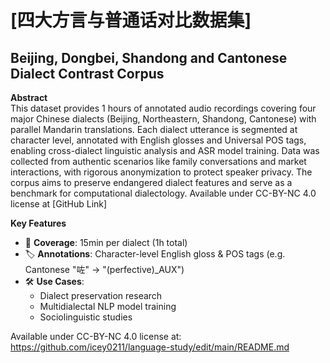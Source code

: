 # [四大方言与普通话对比数据集]  
## Beijing, Dongbei, Shandong and Cantonese Dialect Contrast Corpus  

**Abstract**  
This dataset provides 1 hours of annotated audio recordings covering four major Chinese dialects (Beijing, Northeastern, Shandong, Cantonese) with parallel Mandarin translations. Each dialect utterance is segmented at character level, annotated with English glosses and Universal POS tags, enabling cross-dialect linguistic analysis and ASR model training. Data was collected from authentic scenarios like family conversations and market interactions, with rigorous anonymization to protect speaker privacy. The corpus aims to preserve endangered dialect features and serve as a benchmark for computational dialectology. Available under CC-BY-NC 4.0 license at [GitHub Link]   

**Key Features**  
- 📍 **Coverage**: 15min per dialect (1h total) 
- 🏷️ **Annotations**: Character-level English gloss & POS tags (e.g. Cantonese "咗" → "(perfective)_AUX")  
- 🛠️ **Use Cases**:  
  - Dialect preservation research  
  - Multidialectal NLP model training  
  - Sociolinguistic studies

Available under CC-BY-NC 4.0 license at:
https://github.com/icey0211/language-study/edit/main/README.md
